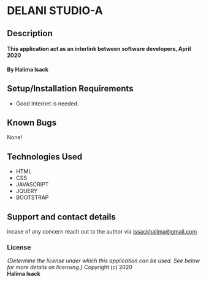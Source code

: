 # DELANI STUDIO-A
## Description
#### This application act as an interlink between software developers, April 2020
#### By Halima Isack
## Setup/Installation Requirements
* Good Internet is needed.
## Known Bugs
 None!
## Technologies Used
 * HTML
 * CSS
 * JAVASCRIPT
 * JQUERY
 * BOOTSTRAP 
## Support and contact details
  incase of any concern reach out to the author via issackhalima@gmail.com
### License
*{Determine the license under which this application can be used.  See below for more details on licensing.}*
Copyright (c) 2020 <br>**Halima Isack**
  

